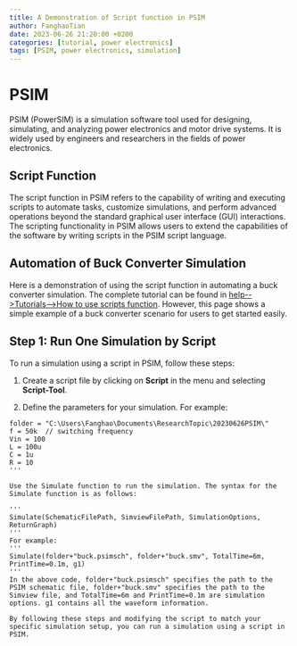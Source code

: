 ```yaml
---
title: A Demonstration of Script function in PSIM
author: FanghaoTian
date: 2023-06-26 21:20:00 +0200
categories: [tutorial, power electronics]
tags: [PSIM, power electronics, simulation]
---
```


# PSIM

PSIM (PowerSIM) is a simulation software tool used for designing, simulating, and analyzing power electronics and motor drive systems. It is widely used by engineers and researchers in the fields of power electronics.

## Script Function

The script function in PSIM refers to the capability of writing and executing scripts to automate tasks, customize simulations, and perform advanced operations beyond the standard graphical user interface (GUI) interactions. The scripting functionality in PSIM allows users to extend the capabilities of the software by writing scripts in the PSIM script language.

## Automation of Buck Converter Simulation

Here is a demonstration of using the script function in automating a buck converter simulation. The complete tutorial can be found in [help-->Tutorials-->How to use scripts function](#). However, this page shows a simple example of a buck converter scenario for users to get started easily.

## Step 1: Run One Simulation by Script

To run a simulation using a script in PSIM, follow these steps:

1. Create a script file by clicking on **Script** in the menu and selecting **Script-Tool**.

2. Define the parameters for your simulation. For example:

```psim
folder = "C:\Users\Fanghao\Documents\ResearchTopic\20230626PSIM\"
f = 50k  // switching frequency
Vin = 100
L = 100u
C = 1u
R = 10
'''

Use the Simulate function to run the simulation. The syntax for the Simulate function is as follows:

'''
Simulate(SchematicFilePath, SimviewFilePath, SimulationOptions, ReturnGraph)
'''
For example:
'''
Simulate(folder+"buck.psimsch", folder+"buck.smv", TotalTime=6m, PrintTime=0.1m, g1)
'''
In the above code, folder+"buck.psimsch" specifies the path to the PSIM schematic file, folder+"buck.smv" specifies the path to the Simview file, and TotalTime=6m and PrintTime=0.1m are simulation options. g1 contains all the waveform information.

By following these steps and modifying the script to match your specific simulation setup, you can run a simulation using a script in PSIM.